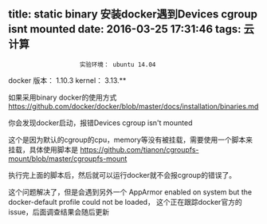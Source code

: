 title: static binary 安装docker遇到Devices cgroup isnt mounted
date: 2016-03-25 17:31:46
tags: 云计算
---


						实验环境： ubuntu 14.04
docker 版本： 1.10.3
kernel： 3.13.**

如果采用binary docker的使用方式
https://github.com/docker/docker/blob/master/docs/installation/binaries.md

你会发现docker启动，报错Devices cgroup isn't mounted

这个是因为默认的cgroup的cpu，memory等没有被挂载，需要使用一个脚本来挂载，具体使用脚本是
https://github.com/tianon/cgroupfs-mount/blob/master/cgroupfs-mount

执行完上面的脚本后，然后就可以运行docker就不会报cgroup的错误了。

这个问题解决了，但是会遇到另外一个
AppArmor enabled on system but the docker-default profile could not be loaded， 这个正在跟踪docker官方的issue，后面调查结果会随后更新
                                   